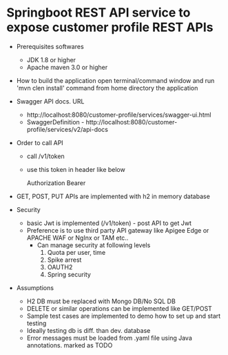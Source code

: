 # Springboot REST API service to expose customer profile REST APIs

- Prerequisites softwares
    - JDK 1.8 or higher
    - Apache maven 3.0 or higher

- How to build the application
   open terminal/command window and run 'mvn clen install' command from home directory the application 

- Swagger API docs. URL
    - http://localhost:8080/customer-profile/services/swagger-ui.html
    - SwaggerDefinition - http://localhost:8080/customer-profile/services/v2/api-docs
    
- Order to call API
    - call /v1/token
    - use this token in header like below
        
        Authorization         Bearer <token>            
    
- GET, POST, PUT APIs are implemented with h2 in memory database    
    
- Security 
    - basic Jwt is implemented (/v1/token) - post API to get Jwt
    - Preference is to use third party API gateway like Apigee Edge or APACHE WAF or NgInx or TAM etc..
        - Can manage security at following levels
            1) Quota per user, time
            2) Spike arrest 
            3) OAUTH2 
            4) Spring security
            
- Assumptions
    - H2 DB must be replaced with Mongo DB/No SQL DB
    - DELETE or similar operations can be implemented like GET/POST
    - Sample test cases are implemented to demo how to set up and start testing
    - Ideally testing db is diff. than dev. database
    - Error messages must be loaded from .yaml file using Java annotations. marked as TODO
    
    
                 
    
        


